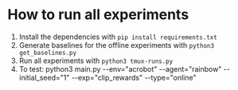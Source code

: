 # How to run all experiments

1. Install the dependencies with `pip install requirements.txt`
2. Generate baselines for the offline experiments with `python3 get_baselines.py`
3. Run all experiments with `python3 tmux-runs.py`
4. To test: python3 main.py --env="acrobot" --agent="rainbow" --initial_seed="1" --exp="clip_rewards" --type="online"

